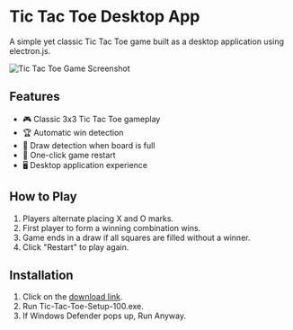 # Tic Tac Toe Desktop App

A simple yet classic Tic Tac Toe game built as a desktop application using electron.js.

![Tic Tac Toe Game Screenshot](icons/icon.ico)

## Features

- 🎮 Classic 3x3 Tic Tac Toe gameplay
- 🏆 Automatic win detection
- 🤝 Draw detection when board is full
- 🔄 One-click game restart
- 🖥️ Desktop application experience

## How to Play

1. Players alternate placing X and O marks.
2. First player to form a winning combination wins.
3. Game ends in a draw if all squares are filled without a winner.
4. Click "Restart" to play again.

## Installation

1. Click on the [download link](https://github.com/Focus04/tic-tac-toe-app/releases/download/v1.0.0/Tic-Tac-Toe-Setup-100.exe).
2. Run Tic-Tac-Toe-Setup-100.exe.
3. If Windows Defender pops up, Run Anyway.
